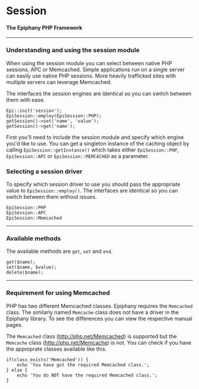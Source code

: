 Session
=======================
#### The Epiphany PHP Framework

----------------------------------------

### Understanding and using the session module

When using the session module you can select between native PHP sessions, APC or Memcached. Simple applications run on a single server can easily use native PHP sessions. More heavily trafficked sites with multiple servers can leverage Memcached.

The interfaces the session engines are identical so you can switch between them with ease.

    Epi::init('session');
    EpiSession::employ(EpiSession::PHP);
    getSession()->set('name', 'value');
    getSession()->get('name');

First you'll need to include the session module and specify which engine you'd like to use. You can get a singleton instance of the caching object by calling `EpiSession::getInstance()` which takes either `EpiSession::PHP`, `EpiSession::APC` or `EpiSession::MEMCACHED` as a parameter.

### Selecting a session driver

To specify which session driver to use you should pass the appropriate value to `EpiSession::employ()`. The interfaces are identical so you can switch between them without issues.

    EpiSession::PHP
    EpiSession::APC
    EpiSession::Memcached

----------------------------------------

### Available methods

The available methods are `get`, `set` and `end`.

    get($name);
    set($name, $value);
    delete($name);

----------------------------------------

### Requirement for using Memcached

PHP has two different Memcached classes. Epiphany requires the `Memcached` class. The similarly named `Memcache` class does not have a driver in the Epiphany library. To see the differences you can view the respective manual pages.

The `Memcached` class (http://php.net/Memcached) is supported but the `Memcache` class (http://php.net/Memcache) is not. You can check if you have the approprate classes available like this.

    if(class_exists('Memcached')) {
        echo 'You have got the required Memcached class.';
    } else {
        echo 'You do NOT have the required Memcached class.';
    }

